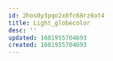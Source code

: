 ```yaml
---
id: 2hos0y3pqo2x0fc68rz6ot4
title: Light_globecolor
desc: ''
updated: 1681955704693
created: 1681955704693
---
```

